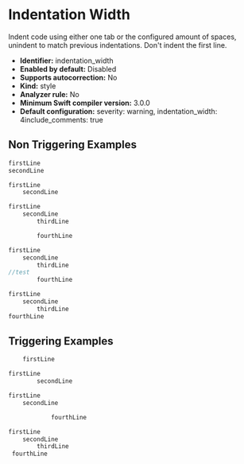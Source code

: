 # Indentation Width

Indent code using either one tab or the configured amount of spaces, unindent to match previous indentations. Don't indent the first line.

* **Identifier:** indentation_width
* **Enabled by default:** Disabled
* **Supports autocorrection:** No
* **Kind:** style
* **Analyzer rule:** No
* **Minimum Swift compiler version:** 3.0.0
* **Default configuration:** severity: warning, indentation_width: 4include_comments: true

## Non Triggering Examples

```swift
firstLine
secondLine
```

```swift
firstLine
    secondLine
```

```swift
firstLine
	secondLine
		thirdLine

		fourthLine
```

```swift
firstLine
	secondLine
		thirdLine
//test
		fourthLine
```

```swift
firstLine
    secondLine
        thirdLine
fourthLine
```

## Triggering Examples

```swift
    firstLine
```

```swift
firstLine
        secondLine
```

```swift
firstLine
	secondLine

			fourthLine
```

```swift
firstLine
    secondLine
        thirdLine
 fourthLine
```